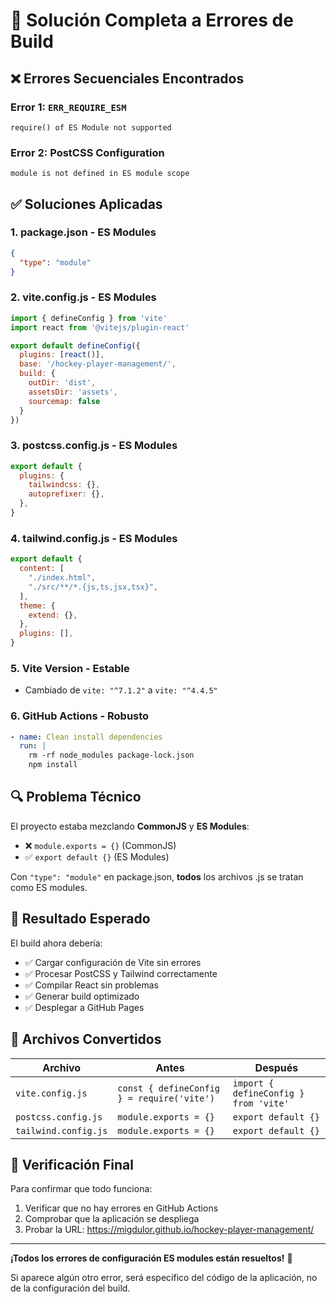 # 🔧 Solución Completa a Errores de Build

## ❌ Errores Secuenciales Encontrados

### Error 1: `ERR_REQUIRE_ESM`
```
require() of ES Module not supported
```

### Error 2: PostCSS Configuration 
```
module is not defined in ES module scope
```

## ✅ Soluciones Aplicadas

### 1. **package.json** - ES Modules
```json
{
  "type": "module"
}
```

### 2. **vite.config.js** - ES Modules
```javascript
import { defineConfig } from 'vite'
import react from '@vitejs/plugin-react'

export default defineConfig({
  plugins: [react()],
  base: '/hockey-player-management/',
  build: {
    outDir: 'dist',
    assetsDir: 'assets',
    sourcemap: false
  }
})
```

### 3. **postcss.config.js** - ES Modules
```javascript
export default {
  plugins: {
    tailwindcss: {},
    autoprefixer: {},
  },
}
```

### 4. **tailwind.config.js** - ES Modules
```javascript
export default {
  content: [
    "./index.html",
    "./src/**/*.{js,ts,jsx,tsx}",
  ],
  theme: {
    extend: {},
  },
  plugins: [],
}
```

### 5. **Vite Version** - Estable
- Cambiado de `vite: "^7.1.2"` a `vite: "^4.4.5"`

### 6. **GitHub Actions** - Robusto
```yaml
- name: Clean install dependencies
  run: |
    rm -rf node_modules package-lock.json
    npm install
```

## 🔍 Problema Técnico

El proyecto estaba mezclando **CommonJS** y **ES Modules**:

- ❌ `module.exports = {}` (CommonJS)
- ✅ `export default {}` (ES Modules)

Con `"type": "module"` en package.json, **todos** los archivos .js se tratan como ES modules.

## 🚀 Resultado Esperado

El build ahora debería:
- ✅ Cargar configuración de Vite sin errores
- ✅ Procesar PostCSS y Tailwind correctamente
- ✅ Compilar React sin problemas
- ✅ Generar build optimizado
- ✅ Desplegar a GitHub Pages

## 📝 Archivos Convertidos

| Archivo | Antes | Después |
|---------|-------|---------|
| `vite.config.js` | `const { defineConfig } = require('vite')` | `import { defineConfig } from 'vite'` |
| `postcss.config.js` | `module.exports = {}` | `export default {}` |
| `tailwind.config.js` | `module.exports = {}` | `export default {}` |

## 🎯 Verificación Final

Para confirmar que todo funciona:
1. Verificar que no hay errores en GitHub Actions
2. Comprobar que la aplicación se despliega
3. Probar la URL: https://migdulor.github.io/hockey-player-management/

---

**¡Todos los errores de configuración ES modules están resueltos!** 🎉

Si aparece algún otro error, será específico del código de la aplicación, no de la configuración del build.

